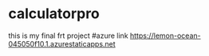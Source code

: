 # calculatorpro
this is my final frt project
#azure link https://lemon-ocean-045050f10.1.azurestaticapps.net
